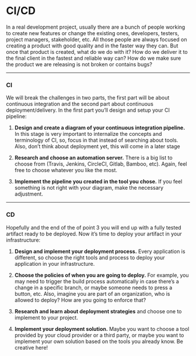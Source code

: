 # CI/CD

In a real development project, usually there are a bunch of people working to create new features or change the existing ones, developers, testers, project managers, stakeholder, etc. All those people are always focused on creating a product with good quality and in the faster way they can. But once that product is created, what do we do with it? How do we deliver it to the final client in the fastest and reliable way can? How do we make sure the product we are releasing is not broken or contains bugs? 

 
---

### CI

We will break the challenges in two parts, the first part will be about continuous integration and the second part about continuous deployment/delivery. In the first part you’ll design and setup your CI pipeline: 

1. **Design and create a diagram of your continuous integration pipeline.** In this stage is very important to internalize the concepts and terminology of CI, so, focus in that instead of searching about tools. Also, don’t think about deployment yet, this will come in a later stage 

2. **Research and choose an automation server.** There is a big list to choose from (Travis, Jenkins, CircleCI, Gitlab, Bamboo, etc). Again, feel free to choose whatever you like the most. 

3. **Implement the pipeline you created in the tool you chose.** If you feel something is not right with your diagram, make the necessary adjustment. 

---

### CD
Hopefully and the end of the of point 3 you will end up with a fully tested artifact ready to be deployed. Now it’s time to deploy your artifact in your infrastructure: 

  

1. **Design and implement your deployment process.** Every application is different, so choose the right tools and process to deploy your application in your infrastructure. 

  

2. **Choose the policies of when you are going to deploy.** For example, you may need to trigger the build process automatically in case there’s a change in a specific branch, or maybe someone needs to press a button, etc. Also, imagine you are part of an organization, who is allowed to deploy? How are you going to enforce that? 

  

3. **Research and learn about deployment strategies** and choose one to implement to your project. 

  

4. **Implement your deployment solution.** Maybe you want to choose a tool provided by your cloud provider or a third party, or maybe you want to implement your own solution based on the tools you already know. Be creative here! 
